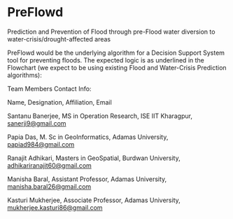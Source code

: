 # PreFlowd
Prediction and Prevention of Flood through pre-Flood water diversion to water-crisis/drought-affected areas


PreFlowd would be the underlying algorithm for a Decision Support System tool for preventing floods. The expected logic is as underlined in the Flowchart (we expect to be using existing Flood and Water-Crisis Prediction algorithms):


Team Members Contact Info:

Name,	Designation, Affiliation,	Email

Santanu Banerjee,	MS in Operation Research, ISE IIT Kharagpur,	sanerji9@gmail.com

Papia Das,	M. Sc in GeoInformatics, Adamas University,	papiad984@gmail.com

Ranajit Adhikari,	Masters in GeoSpatial, Burdwan University,	adhikariranajit60@gmail.com

Manisha Baral,	Assistant Professor, Adamas University,	manisha.baral26@gmail.com

Kasturi Mukherjee,	Associate Professor, Adamas University,	mukherjee.kasturi86@gmail.com
